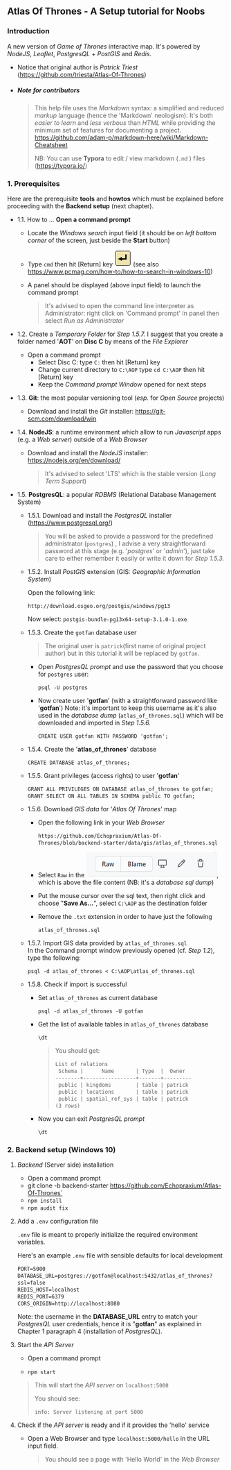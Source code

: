## Atlas Of Thrones - A Setup tutorial for Noobs

### Introduction

A new version of *Game of Thrones* interactive map. It's powered by *NodeJS*, *Leaflet*, *PostgresQL* + *PostGIS* and *Redis*. 

- Notice that original author is *Patrick Triest* (https://github.com/triesta/Atlas-Of-Thrones)

- ##### Note for contributors

  > This help file uses the *Markdown* syntax: a simplified and reduced *markup* language (hence the 'Markdown' neologism): It's both *easier to learn* and *less verbous* than *HTML* while providing the minimum set of features for documenting a project.
  > https://github.com/adam-p/markdown-here/wiki/Markdown-Cheatsheet
  >
  > NB: You can use **Typora** to edit / view markdown (`.md` ) files (https://typora.io/)

### 1. Prerequisites

Here are the prerequisite **tools** and **howtos** which must be explained before proceeding with the **Backend setup** (next chapter).

- 1.1. How to ... **Open a command prompt**

   - Locate the *Windows search* input field (it should be on *left bottom corner* of the screen, just beside the **Start** button)
   - Type `cmd` then hit [Return] key ![Return Key](https://raw.githubusercontent.com/Echopraxium/Atlas-Of-Thrones/backend-starter/assets/icons/ReturnKey.png "Return Key")
     (see also  https://www.pcmag.com/how-to/how-to-search-in-windows-10)
   - A panel should be displayed (above input field) to launch the command prompt
     
     > It's advised to open the command line interpreter as Administrator: right click on 'Command prompt' in panel then select *Run as Administrator*

- 1.2. Create a *Temporary Folder* for *Step 1.5.7.* I suggest that you create a folder named '**AOT**' on **Disc C** by means of the *File Explorer*

   - Open a command prompt
     - Select Disc C: type `C:` then hit [Return] key
     - Change current directory to `C:\AOP`  type `cd C:\AOP` then hit [Return] key
     - Keep the *Command prompt Window* opened for next steps

- 1.3. **Git**: the most popular versioning tool (*esp.* for *Open Source* projects)

   - Download and install the *Git* installer: https://git-scm.com/download/win

- 1.4. **NodeJS**: a runtime environment which allow to run *Javascript* apps (e.g. a *Web server*) outside of a *Web Browser*

   - Download and install the *NodeJS* installer: https://nodejs.org/en/download/

     > It's advised to select 'LTS' which is the stable version (*Long Term Support*)

- 1.5. **PostgresQL**: a popular *RDBMS* (Relational Database Management System)

   - 1.5.1. Download and install the *PostgresQL* installer (https://www.postgresql.org/)

     > You will be asked to provide a password for the predefined administrator (`postgres`) , I advise a very straightforward password at this stage (e.g. '*postgres*' or '*admin*'), just take care to either remember it easily or write it down for *Step 1.5.3.*

   - 1.5.2. Install *PostGIS* extension (GIS: *Geographic Information System*)

     Open the following link:

     ```
     http://download.osgeo.org/postgis/windows/pg13
     ```

     Now select: `postgis-bundle-pg13x64-setup-3.1.0-1.exe`

   - 1.5.3. Create the `gotfan` database user

     > The original user is `patrick`(first name of original project author) but in this tutorial it will be replaced by `gotfan`.

     - Open *PostgresQL prompt* and use the password that you choose for `postgres` user:

       ```
       psql -U postgres
       ```

     - Now create user '**gotfan**'  (with a straightforward password like '**gotfan**')
       Note: it's important to keep this username as it's also used in the *database dump*  (`atlas_of_thrones.sql`) which will be downloaded and imported in *Step 1.5.6.*

       ```
       CREATE USER gotfan WITH PASSWORD 'gotfan';
       ```

   - 1.5.4. Create the '**atlas_of_thrones**'  database

     ```
     CREATE DATABASE atlas_of_thrones;   
     ```

   - 1.5.5. Grant privileges (access rights) to user '**gotfan**'

     ```
     GRANT ALL PRIVILEGES ON DATABASE atlas_of_thrones to gotfan;
     GRANT SELECT ON ALL TABLES IN SCHEMA public TO gotfan;
     ```

   - 1.5.6. Download *GIS data* for '*Atlas Of Thrones*' map

     - Open the following link in your *Web Browser*

       ```
       https://github.com/Echopraxium/Atlas-Of-Thrones/blob/backend-starter/data/gis/atlas_of_thrones.sql
       ```

     - Select `Raw` in the ![File Toolbar](https://raw.githubusercontent.com/Echopraxium/Atlas-Of-Thrones/backend-starter/assets/icons/github_file_toolbar.png "File toolbar"), which is above the file content (NB: it's a *database sql dump*)

     - Put the mouse cursor over the sql text, then right click and choose "**Save As...**", select  `C:\AOP` as the destination folder

     - Remove the  `.txt` extension in order to have just the following

       ```
       atlas_of_thrones.sql
       ```

   - 1.5.7. Import GIS data provided by `atlas_of_thrones.sql`  
     In the Command prompt window previously opened (cf. *Step 1.2*), type the following:

     ```
     psql -d atlas_of_thrones < C:\AOP\atlas_of_thrones.sql 
     ```

   - 1.5.8. Check if import is successful

     - Set `atlas_of_thrones` as current database

       ```
       psql -d atlas_of_thrones -U gotfan
       ```

     - Get the list of available tables in `atlas_of_thrones` database

       ```
       \dt
       ```

       > You should get:
       >
       > ```
       > List of relations
       >  Schema |      Name       | Type  |  Owner  
       > --------+-----------------+-------+---------
       >  public | kingdoms        | table | patrick
       >  public | locations       | table | patrick
       >  public | spatial_ref_sys | table | patrick
       > (3 rows)
       > ```

     - Now you can exit *PostgresQL prompt*

       ```
       \dt     
       ```

### 2. Backend setup (Windows 10)

1. *Backend* (Server side) installation

   - Open a command prompt
   - git clone -b backend-starter https://github.com/Echopraxium/Atlas-Of-Thrones`
   - `npm install`
   - `npm audit fix`

3. Add a `.env` configuration file

   `.env` file is meant to properly initialize the required environment variables.

   Here's an example `.env` file with sensible defaults for local development

   ```
   PORT=5000
   DATABASE_URL=postgres://gotfan@localhost:5432/atlas_of_thrones?ssl=false
   REDIS_HOST=localhost
   REDIS_PORT=6379
   CORS_ORIGIN=http://localhost:8080 
   ```

   Note: the username in the **DATABASE_URL** entry to match your *PostgresQL* user credentials, hence it is "**gotfan**" as explained in Chapter 1 paragraph 4  (installation of *PostgresQL*).

3. Start the *API Server*

   - Open a command prompt

   -  `npm start`

     > This will start the *API server* on `localhost:5000`
     >
     > You should see:
     >
     > ```
     > info: Server listening at port 5000
     > ```

4. Check if the *API server* is ready and if it provides the 'hello' service

   - Open a Web Browser and type `localhost:5000/hello` in the URL input field.

     > You should see a page with 'Hello World' in the *Web Browser*